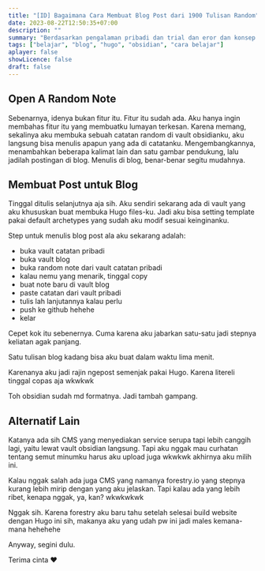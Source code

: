 ```yaml
---
title: "[ID] Bagaimana Cara Membuat Blog Post dari 1900 Tulisan Random"
date: 2023-08-22T12:50:35+07:00
description: "" 
summary: "Berdasarkan pengalaman pribadi dan trial dan eror dan konsep kerja cerdas wkwkw"
tags: ["belajar", "blog", "hugo", "obsidian", "cara belajar"]
aplayer: false
showLicence: false
draft: false
---
```


## Open A Random Note

Sebenarnya, idenya bukan fitur itu. Fitur itu sudah ada. Aku hanya ingin membahas fitur itu yang membuatku lumayan terkesan. Karena memang, sekalinya aku membuka sebuah catatan random di vault obsidianku, aku langsung bisa menulis apapun yang ada di catatanku. Mengembangkannya, menambahkan beberapa kalimat lain dan satu gambar pendukung, lalu jadilah postingan di blog. Menulis di blog, benar-benar segitu mudahnya.

## Membuat Post untuk Blog

Tinggal ditulis selanjutnya aja sih. Aku sendiri sekarang ada di vault yang aku khususkan buat membuka Hugo files-ku. Jadi aku bisa setting template pakai default archetypes yang sudah aku modif sesuai keinginanku. 

Step untuk menulis blog post ala aku sekarang adalah:
- buka vault catatan pribadi
- buka vault blog
- buka random note dari vault catatan pribadi
- kalau nemu yang menarik, tinggal copy
- buat note baru di vault blog
- paste catatan dari vault pribadi
- tulis lah lanjutannya kalau perlu
- push ke github hehehe
- kelar

Cepet kok itu sebenernya. Cuma karena aku jabarkan satu-satu jadi stepnya keliatan agak panjang.

Satu tulisan blog kadang bisa aku buat dalam waktu lima menit. 

Karenanya aku jadi rajin ngepost semenjak pakai Hugo. Karena litereli tinggal copas aja wkwkwk

Toh obsidian sudah md formatnya. Jadi tambah gampang.

## Alternatif Lain

Katanya ada sih CMS yang menyediakan service serupa tapi lebih canggih lagi, yaitu lewat vault obsidian langsung. Tapi aku nggak mau curhatan tentang semut minumku harus aku upload juga wkwkwk akhirnya aku milih ini.

Kalau nggak salah ada juga CMS yang namanya forestry.io yang stepnya kurang lebih mirip dengan yang aku jelaskan. Tapi kalau ada yang lebih ribet, kenapa nggak, ya, kan? wkwkwkwk 

Nggak sih. Karena forestry aku baru tahu setelah selesai build website dengan Hugo ini sih, makanya aku yang udah pw ini jadi males kemana-mana hehehehe

Anyway, segini dulu. 

Terima cinta :heart: